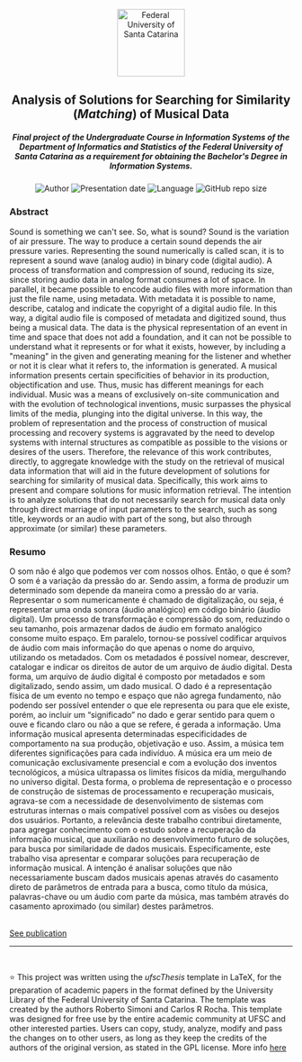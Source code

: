 <p align="center"><img width="120rem" alt="Federal University of Santa Catarina" src="https://github.com/gisabernardess/ufsc-tcc/blob/master/figuras/ufsc-logo-brasao.png"/></p>
<h2 align="center">Analysis of Solutions for Searching for Similarity (<em>Matching</em>) of Musical Data</h2>
<h5 align="center">Final project of the Undergraduate Course in Information Systems of the Department of Informatics and Statistics of the Federal University of Santa Catarina as a requirement for obtaining the Bachelor's Degree in Information Systems.</h5>

<p align="center">
	<img alt="Author" src="https://img.shields.io/badge/author-Silva%2C%20Gisele%20Bernardes%20da-blue"/>
	<img alt="Presentation date" src="https://img.shields.io/badge/presented%20in-Nov.%2023%2C2018-blue"/>
	<img alt="Language" src="https://img.shields.io/badge/language-only%20in%20Portuguese-blue"/>
	<img alt="GitHub repo size" src="https://img.shields.io/github/repo-size/gisabernardess/ufsc-tcc"/>
</p>

<h3>Abstract</h3>
<p>Sound is something we can't see. So, what is sound? Sound is the variation of air pressure. The way to produce a certain sound depends the air pressure varies. Representing the sound numerically is called scan, it is to represent a sound wave (analog audio) in binary code (digital audio). A process of transformation and compression of sound, reducing its size, since storing audio data in analog format consumes a lot of space. In parallel, it became possible to encode audio files with more information than just the file name, using metadata. With metadata it is possible to name, describe, catalog and indicate the copyright of a digital audio file. In this way, a digital audio file is composed of metadata and digitized sound, thus being a musical data. The data is the physical representation of an event in time and space that does not add a foundation, and it can not be possible to understand what it represents or for what it exists, however, by including a "meaning" in the given and generating meaning for the listener and whether or not it is clear what it refers to, the information is generated. A musical information presents certain specificities of behavior in its production, objectification and use. Thus, music has different meanings for each individual. Music was a means of exclusively on-site communication and with the evolution of technological inventions, music surpasses the physical limits of the media, plunging into the digital universe. In this way, the problem of representation and the process of construction of musical processing and recovery systems is aggravated by the need to develop systems with internal structures as compatible as possible to the visions or desires of the users. Therefore, the relevance of this work contributes, directly, to aggregate knowledge with the study on the retrieval of musical data information that will aid in the future development of solutions for searching for similarity of musical data. Specifically, this work aims to present and compare solutions for music information retrieval. The intention is to analyze solutions that do not necessarily search for musical data only through direct marriage of input parameters to the search, such as song title, keywords or an audio with part of the song, but also through approximate (or similar) these parameters.</p>

<h3>Resumo</h3>
<p>O som não é algo que podemos ver com nossos olhos. Então, o que é som? O som é a variação da pressão do ar. Sendo assim, a forma de produzir um determinado som depende da maneira como a pressão do ar varia. Representar o som numericamente é chamado de digitalização, ou seja, é representar uma onda sonora (áudio analógico) em código binário (áudio digital). Um processo de transformação e compressão do som, reduzindo o seu tamanho, pois armazenar dados de áudio em formato analógico consome muito espaço. Em paralelo, tornou-se possível codificar arquivos de áudio com mais informação do que apenas o nome do arquivo, utilizando os metadados. Com os metadados é possível nomear, descrever, catalogar e indicar os direitos de autor de um arquivo de áudio digital. Desta forma, um arquivo de áudio digital é composto por metadados e som digitalizado, sendo assim, um dado musical. O dado é a representação física de um evento no tempo e espaço que não agrega fundamento, não podendo ser possível entender o que ele representa ou para que ele existe, porém, ao incluir um “significado” no dado e gerar sentido para quem o ouve e ficando claro ou não a que se refere, é gerada a informação. Uma informação musical apresenta determinadas especificidades de comportamento na sua produção, objetivação e uso. Assim, a música tem diferentes significações para cada indivíduo. A música era um meio de comunicação exclusivamente presencial e com a evolução dos inventos tecnológicos, a música ultrapassa os limites físicos da mídia, mergulhando no universo digital. Desta forma, o problema de representação e o processo de construção de sistemas de processamento e recuperação musicais, agrava-se com a necessidade de desenvolvimento de sistemas com estruturas internas o mais compatível possível com as visões ou desejos dos usuários. Portanto, a relevância deste trabalho contribui diretamente, para agregar conhecimento com o estudo sobre a recuperação da informação musical, que auxiliarão no desenvolvimento futuro de soluções, para busca por similaridade de dados musicais. Especificamente, este trabalho visa apresentar e comparar soluções para recuperação de informação musical. A intenção é analisar soluções que não necessariamente buscam dados musicais apenas através do casamento direto de parâmetros de entrada para a busca, como título da música, palavras-chave ou um áudio com parte da música, mas também através do casamento aproximado (ou similar) destes parâmetros.</p>
<br/>
<a href="https://repositorio.ufsc.br/handle/123456789/192180" rel="nofollow">See publication</a>
<br/>
<hr/>
<br/>
<p> ⭐ This project was written using the <em>ufscThesis</em> template in LaTeX, for the preparation of academic papers in the format defined by the University Library of the Federal University of Santa Catarina. The template was created by the authors Roberto Simoni and Carlos R Rocha. This template was designed for free use by the entire academic community at UFSC and other interested parties. Users can copy, study, analyze, modify and pass the changes on to other users, as long as they keep the credits of the authors of the original version, as stated in the GPL license. More info <a href="https://github.com/gisabernardess/ufsc-tcc/blob/master/CONTRIBUTING.md" rel="nofollow">here</a></p>
